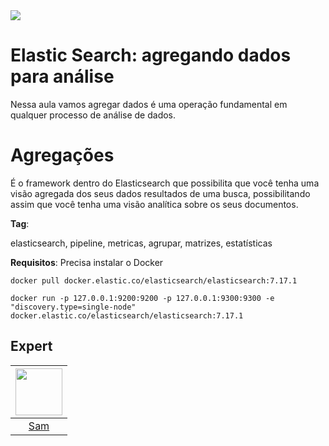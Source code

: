 <img src="https://storage.googleapis.com/golden-wind/experts-club/capa-github.svg" />

# Elastic Search: agregando dados para análise

Nessa aula vamos agregar dados é uma operação fundamental em qualquer processo de análise de dados.  

# Agregações

É o framework dentro do Elasticsearch que possibilita que você tenha uma visão agregada dos seus dados resultados de uma busca, possibilitando assim que você tenha uma visão analítica sobre os seus documentos.

**Tag**: 

elasticsearch, pipeline, metricas, agrupar, matrizes, estatísticas

**Requisitos**:
Precisa instalar o Docker

```
docker pull docker.elastic.co/elasticsearch/elasticsearch:7.17.1

docker run -p 127.0.0.1:9200:9200 -p 127.0.0.1:9300:9300 -e "discovery.type=single-node" docker.elastic.co/elasticsearch/elasticsearch:7.17.1
```

## Expert

| [<img src="https://avatars.githubusercontent.com/u/57687300?s=400&u=79494f446d1fa4c328e4a7902ec790e9179a4889&v=4" width="75px;"/>](https://github.com/samantadearaujo") |
| :-: |
|[Sam](https://github.com/samantadearaujo)|

